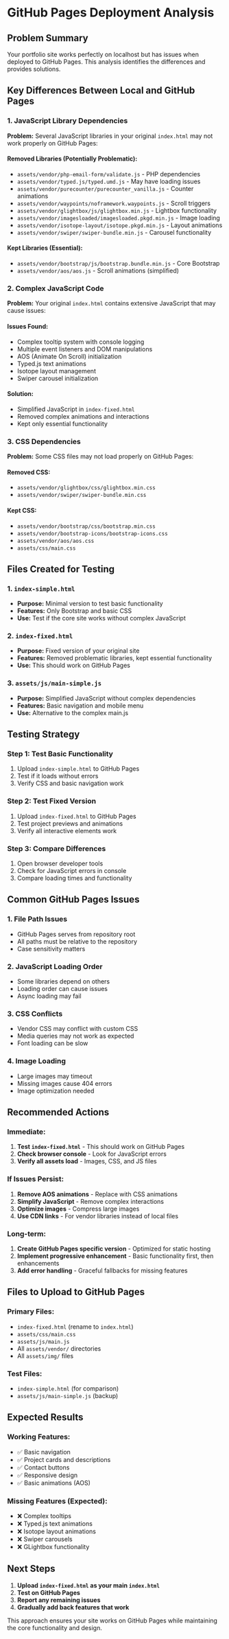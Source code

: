 # GitHub Pages Deployment Analysis

## Problem Summary
Your portfolio site works perfectly on localhost but has issues when deployed to GitHub Pages. This analysis identifies the differences and provides solutions.

## Key Differences Between Local and GitHub Pages

### 1. **JavaScript Library Dependencies**
**Problem:** Several JavaScript libraries in your original `index.html` may not work properly on GitHub Pages:

#### Removed Libraries (Potentially Problematic):
- `assets/vendor/php-email-form/validate.js` - PHP dependencies
- `assets/vendor/typed.js/typed.umd.js` - May have loading issues
- `assets/vendor/purecounter/purecounter_vanilla.js` - Counter animations
- `assets/vendor/waypoints/noframework.waypoints.js` - Scroll triggers
- `assets/vendor/glightbox/js/glightbox.min.js` - Lightbox functionality
- `assets/vendor/imagesloaded/imagesloaded.pkgd.min.js` - Image loading
- `assets/vendor/isotope-layout/isotope.pkgd.min.js` - Layout animations
- `assets/vendor/swiper/swiper-bundle.min.js` - Carousel functionality

#### Kept Libraries (Essential):
- `assets/vendor/bootstrap/js/bootstrap.bundle.min.js` - Core Bootstrap
- `assets/vendor/aos/aos.js` - Scroll animations (simplified)

### 2. **Complex JavaScript Code**
**Problem:** Your original `index.html` contains extensive JavaScript that may cause issues:

#### Issues Found:
- Complex tooltip system with console logging
- Multiple event listeners and DOM manipulations
- AOS (Animate On Scroll) initialization
- Typed.js text animations
- Isotope layout management
- Swiper carousel initialization

#### Solution:
- Simplified JavaScript in `index-fixed.html`
- Removed complex animations and interactions
- Kept only essential functionality

### 3. **CSS Dependencies**
**Problem:** Some CSS files may not load properly on GitHub Pages:

#### Removed CSS:
- `assets/vendor/glightbox/css/glightbox.min.css`
- `assets/vendor/swiper/swiper-bundle.min.css`

#### Kept CSS:
- `assets/vendor/bootstrap/css/bootstrap.min.css`
- `assets/vendor/bootstrap-icons/bootstrap-icons.css`
- `assets/vendor/aos/aos.css`
- `assets/css/main.css`

## Files Created for Testing

### 1. `index-simple.html`
- **Purpose:** Minimal version to test basic functionality
- **Features:** Only Bootstrap and basic CSS
- **Use:** Test if the core site works without complex JavaScript

### 2. `index-fixed.html`
- **Purpose:** Fixed version of your original site
- **Features:** Removed problematic libraries, kept essential functionality
- **Use:** This should work on GitHub Pages

### 3. `assets/js/main-simple.js`
- **Purpose:** Simplified JavaScript without complex dependencies
- **Features:** Basic navigation and mobile menu
- **Use:** Alternative to the complex main.js

## Testing Strategy

### Step 1: Test Basic Functionality
1. Upload `index-simple.html` to GitHub Pages
2. Test if it loads without errors
3. Verify CSS and basic navigation work

### Step 2: Test Fixed Version
1. Upload `index-fixed.html` to GitHub Pages
2. Test project previews and animations
3. Verify all interactive elements work

### Step 3: Compare Differences
1. Open browser developer tools
2. Check for JavaScript errors in console
3. Compare loading times and functionality

## Common GitHub Pages Issues

### 1. **File Path Issues**
- GitHub Pages serves from repository root
- All paths must be relative to the repository
- Case sensitivity matters

### 2. **JavaScript Loading Order**
- Some libraries depend on others
- Loading order can cause issues
- Async loading may fail

### 3. **CSS Conflicts**
- Vendor CSS may conflict with custom CSS
- Media queries may not work as expected
- Font loading can be slow

### 4. **Image Loading**
- Large images may timeout
- Missing images cause 404 errors
- Image optimization needed

## Recommended Actions

### Immediate:
1. **Test `index-fixed.html`** - This should work on GitHub Pages
2. **Check browser console** - Look for JavaScript errors
3. **Verify all assets load** - Images, CSS, and JS files

### If Issues Persist:
1. **Remove AOS animations** - Replace with CSS animations
2. **Simplify JavaScript** - Remove complex interactions
3. **Optimize images** - Compress large images
4. **Use CDN links** - For vendor libraries instead of local files

### Long-term:
1. **Create GitHub Pages specific version** - Optimized for static hosting
2. **Implement progressive enhancement** - Basic functionality first, then enhancements
3. **Add error handling** - Graceful fallbacks for missing features

## Files to Upload to GitHub Pages

### Primary Files:
- `index-fixed.html` (rename to `index.html`)
- `assets/css/main.css`
- `assets/js/main.js`
- All `assets/vendor/` directories
- All `assets/img/` files

### Test Files:
- `index-simple.html` (for comparison)
- `assets/js/main-simple.js` (backup)

## Expected Results

### Working Features:
- ✅ Basic navigation
- ✅ Project cards and descriptions
- ✅ Contact buttons
- ✅ Responsive design
- ✅ Basic animations (AOS)

### Missing Features (Expected):
- ❌ Complex tooltips
- ❌ Typed.js text animations
- ❌ Isotope layout animations
- ❌ Swiper carousels
- ❌ GLightbox functionality

## Next Steps

1. **Upload `index-fixed.html` as your main `index.html`**
2. **Test on GitHub Pages**
3. **Report any remaining issues**
4. **Gradually add back features that work**

This approach ensures your site works on GitHub Pages while maintaining the core functionality and design. 